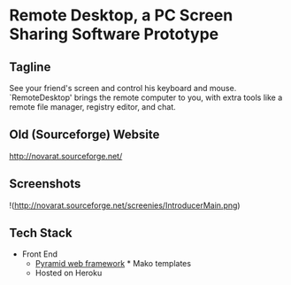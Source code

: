 Remote Desktop, a PC Screen Sharing Software Prototype
========================================================

Tagline
-------
See your friend's screen and control his keyboard and mouse. `RemoteDesktop' brings the remote computer to you, with extra tools like a remote file manager, registry editor, and chat.


Old (Sourceforge) Website
------------

http://novarat.sourceforge.net/

Screenshots
----------
!(http://novarat.sourceforge.net/screenies/IntroducerMain.png)

Tech Stack
----------

* Front End
  * [Pyramid web framework](http://www.pylonsproject.org/)
        * Mako templates
  * Hosted on Heroku

